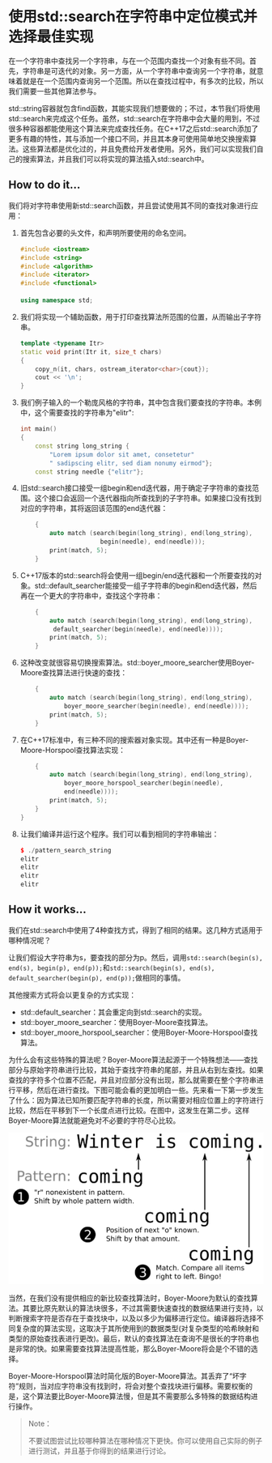 # 使用std::search在字符串中定位模式并选择最佳实现

在一个字符串中查找另一个字符串，与在一个范围内查找一个对象有些不同。首先，字符串是可迭代的对象。另一方面，从一个字符串中查询另一个字符串，就意味着就是在一个范围内查询另一个范围。所以在查找过程中，有多次的比较，所以我们需要一些其他算法参与。

std::string容器就包含find函数，其能实现我们想要做的；不过，本节我们将使用std::search来完成这个任务。虽然，std::search在字符串中会大量的用到，不过很多种容器都能使用这个算法来完成查找任务。在C++17之后std::search添加了更多有趣的特性，其与添加一个接口不同，并且其本身可使用简单地交换搜索算法。这些算法都是优化过的，并且免费给开发者使用。另外，我们可以实现我们自己的搜索算法，并且我们可以将实现的算法插入std::search中。

## How to do it...

我们将对字符串使用新std::search函数，并且尝试使用其不同的查找对象进行应用：

1. 首先包含必要的头文件，和声明所要使用的命名空间。

   ```c++
   #include <iostream>
   #include <string>
   #include <algorithm>
   #include <iterator>
   #include <functional>

   using namespace std;
   ```

2. 我们将实现一个辅助函数，用于打印查找算法所范围的位置，从而输出子字符串。

   ```c++
   template <typename Itr>
   static void print(Itr it, size_t chars)
   {
       copy_n(it, chars, ostream_iterator<char>{cout});
       cout << '\n';
   }
   ```

3. 我们例子输入的一个勒庞风格的字符串，其中包含我们要查找的字符串。本例中，这个需要查找的字符串为"elitr":

   ```c++
   int main()
   {
       const string long_string {
           "Lorem ipsum dolor sit amet, consetetur"
           " sadipscing elitr, sed diam nonumy eirmod"};
       const string needle {"elitr"};
   ```

4. 旧std::search接口接受一组begin和end迭代器，用于确定子字符串的查找范围。这个接口会返回一个迭代器指向所查找到的子字符串。如果接口没有找到对应的字符串，其将返回该范围的end迭代器：

   ```c++
       {
           auto match (search(begin(long_string), end(long_string),
           				 begin(needle), end(needle)));
           print(match, 5);
       }
   ```

5. C++17版本的std::search将会使用一组begin/end迭代器和一个所要查找的对象。std::default_searcher能接受一组子字符串的begin和end迭代器，然后再在一个更大的字符串中，查找这个字符串：

   ```c++
       {
           auto match (search(begin(long_string), end(long_string),
           	default_searcher(begin(needle), end(needle))));
           print(match, 5);
       }
   ```

6. 这种改变就很容易切换搜索算法。std::boyer_moore_searcher使用Boyer-Moore查找算法进行快速的查找：

   ```c++
       {
           auto match (search(begin(long_string), end(long_string),
               boyer_moore_searcher(begin(needle), end(needle))));
           print(match, 5);
       }	
   ```

7. 在C++17标准中，有三种不同的搜索器对象实现。其中还有一种是Boyer-Moore-Horspool查找算法实现：

   ```c++
       {
           auto match (search(begin(long_string), end(long_string),
               boyer_moore_horspool_searcher(begin(needle),
               end(needle))));
           print(match, 5);
       }
   }
   ```

8. 让我们编译并运行这个程序。我们可以看到相同的字符串输出：

   ```c++
   $ ./pattern_search_string
   elitr
   elitr
   elitr
   elitr
   ```

## How it works...

我们在std::search中使用了4种查找方式，得到了相同的结果。这几种方式适用于哪种情况呢？

让我们假设大字符串为s，要查找的部分为p。然后，调用`std::search(begin(s), end(s), begin(p), end(p));`和`std::search(begin(s), end(s), default_searcher(begin(p), end(p));`做相同的事情。

其他搜索方式将会以更复杂的方式实现：

- std::default_searcher：其会重定向到std::search的实现。
- std::boyer_moore_searcher：使用Boyer-Moore查找算法。
- std::boyer_moore_horspool_searcher：使用Boyer-Moore-Horspool查找算法。

为什么会有这些特殊的算法呢？Boyer-Moore算法起源于一个特殊想法——查找部分与原始字符串进行比较，其始于查找字符串的尾部，并且从右到左查找。如果查找的字符多个位置不匹配，并且对应部分没有出现，那么就需要在整个字符串进行平移，然后在进行查找。下图可能会看的更加明白一些。先来看一下第一步发生了什么：因为算法已知所要匹配字符串的长度，所以需要对相应位置上的字符进行比较，然后在平移到下一个长度点进行比较。在图中，这发生在第二步。这样Boyer-Moore算法就能避免对不必要的字符尽心比较。

![](../../images/chapter5/5-7-1.png)

当然，在我们没有提供相应的新比较查找算法时，Boyer-Moore为默认的查找算法。其要比原先默认的算法块很多，不过其需要快速查找的数据结果进行支持，以判断搜索字符是否存在于查找块中，以及以多少为偏移进行定位。编译器将选择不同复杂度的算法实现，这取决于其所使用到的数据类型(对复杂类型的哈希映射和类型的原始查找表进行更改)。最后，默认的查找算法在查询不是很长的字符串也是非常的快。如果需要查找算法提高性能，那么Boyer-Moore将会是个不错的选择。

Boyer-Moore-Horspool算法时简化版的Boyer-Moore算法。其丢弃了“坏字符”规则，当对应字符串没有找到时，将会对整个查找块进行偏移。需要权衡的是，这个算法要比Boyer-Moore算法慢，但是其不需要那么多特殊的数据结构进行操作。

> Note：
>
> 不要试图尝试比较哪种算法在哪种情况下更快。你可以使用自己实际的例子进行测试，并且基于你得到的结果进行讨论。

